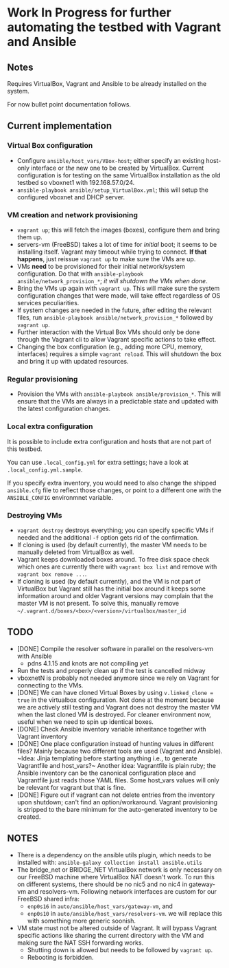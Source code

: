# Work In Progress for further automating the testbed with Vagrant and Ansible


## Notes

Requires VirtualBox, Vagrant and Ansible to be already installed on the system.

For now bullet point documentation follows.

## Current implementation


### Virtual Box configuration


- Configure `ansible/host_vars/VBox-host`; either specify an existing host-only
  interface or _the_ new one to be created by VirtualBox.
  Current configuration is for testing on the same VirtualBox installation as
  the old testbed so vboxnet1 with 192.168.57.0/24.
- `ansible-playbook ansible/setup_VirtualBox.yml`; this will setup the
  configured vboxnet and DHCP server.

### VM creation and network provisioning


- `vagrant up`; this will fetch the images (boxes), configure them and bring
  them up.
- servers-vm (FreeBSD) takes a lot of time for _initial_ boot; it seems to be
  installing itself.
  Vagrant may timeout while trying to connect.
  **If that happens**, just reissue `vagrant up` to make sure the VMs are up.
- VMs **need** to be provisioned for their initial network/system configuration.
  Do that with `ansible-playbook ansible/network_provision_*`; _it will
  shutdown the VMs when done_.
- Bring the VMs up again with `vagrant up`. This will make sure the system
  configuration changes that were made, will take effect regardless of OS
  services peculiarities.
- If system changes are needed in the future, after editing the relevant files,
  run `ansible-playbook ansible/network_provision_*` followed by `vagrant up`.
- Further interaction with the Virtual Box VMs should only be done through the
  Vagrant cli to allow Vagrant specific actions to take effect.
- Changing the box configuration (e.g., adding more CPU, memory, interfaces)
  requires a simple `vagrant reload`. This will shutdown the box and bring it
  up with updated resources.

### Regular provisioning


- Provision the VMs with `ansible-playbook ansible/provision_*`. This will
  ensure that the VMs are always in a predictable state and updated with the
  latest configuration changes.

### Local extra configuration

It is possible to include extra configuration and hosts that are not part of
this testbed.

You can use `.local_config.yml` for extra settings; have a look at `.local_config.yml.sample`.

If you specify extra inventory, you would need to also change the shipped
`ansible.cfg` file to reflect those changes, or point to a different one with
the `ANSIBLE_CONFIG` environmnet variable.

### Destroying VMs

- `vagrant destroy` destroys everything; you can specify specific VMs if needed
  and the additional `-f` option gets rid of the confirmation.
- If cloning is used (by default currently), the master VM needs to be manually
  deleted from VirtualBox as well.
- Vagrant keeps downloaded boxes around. To free disk space check which ones
  are currently there with `vagrant box list` and remove with
  `vagrant box remove ...`.
- If cloning is used (by default currently), and the VM is not part of
  VirtualBox but Vagrant still has the initial box around it keeps some
  information around and older Vagrant versions may complain that the master VM
  is not present. To solve this, manually remove
  `~/.vagrant.d/boxes/<box>/<version>/virtualbox/master_id`

## TODO

- [DONE] Compile the resolver software in parallel on the resolvers-vm with Ansible
  - pdns 4.1.15 and knots are not compiling yet
- Run the tests and properly clean up if the test is cancelled midway
- vboxnetN is probably not needed anymore since we rely on Vagrant for
  connecting to the VMs.
- [DONE] We can have cloned Virtual Boxes by using `v.linked_clone = true` in the
  virtualbox configuration. Not done at the moment because we are actively
  still testing and Vagrant does not destroy the master VM when the last cloned
  VM is destroyed. For cleaner environment now, useful when we need to spin up
  identical boxes.
- [DONE] Check Ansible inventory variable inheritance together with Vagrant inventory
- [DONE] One place configuration instead of hunting values in different files?
  Mainly because two different tools are used (Vagrant and Ansible).
  ~Idea: Jinja templating before starting anything i.e., to generate Vagrantfile
  and host_vars?~
  Another idea: Vagrantfile is plain ruby; the Ansible inventory can be the
  canonical configuration place and Vagrantfile just reads those YAML files.
  Some host_vars values will only be relevant for vagrant but that is fine.
- [DONE] Figure out if vagrant can not delete entries from the inventory upon
  shutdown; can't find an option/workaround. Vagrant provisioning is stripped
  to the bare minimum for the auto-generated inventory to be created.

## NOTES

- There is a dependency on the ansible utils plugin, which needs to be
  installed with: `ansible-galaxy collection install ansible.utils`
- The bridge_net or BRIDGE_NET VirtualBox network is only necessary on our
  FreeBSD machine where VirtualBox NAT doesn't work. To run this on different
  systems, there should be no nic5 and no nic4 in gateway-vm and resolvers-vm.
  Following network interfaces are custom for our FreeBSD shared infra:
  - `enp0s16` in `auto/ansible/host_vars/gateway-vm`, and
  - `enp0s10` in `auto/ansible/host_vars/resolvers-vm`.
  we will replace this with something more generic soonish.
- VM state must not be altered outside of Vagrant. It will bypass Vagrant
  specific actions like sharing the current directory with the VM and making
  sure the NAT SSH forwarding works.
  - Shutting down is allowed but needs to be followed by `vagrant up`.
  - Rebooting is forbidden.
